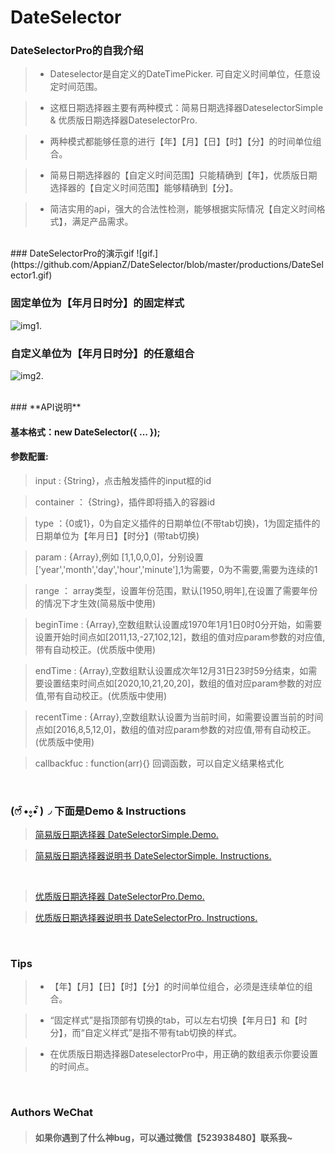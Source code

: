 # DateSelector

### DateSelectorPro的自我介绍

> * Dateselector是自定义的DateTimePicker. 可自定义时间单位，任意设定时间范围。

> * 这框日期选择器主要有两种模式：简易日期选择器DateselectorSimple & 优质版日期选择器DateselectorPro.


> * 两种模式都能够任意的进行【年】【月】【日】【时】【分】的时间单位组合。

> * 简易日期选择器的【自定义时间范围】只能精确到【年】，优质版日期选择器的【自定义时间范围】能够精确到【分】。

> * 简洁实用的api，强大的合法性检测，能够根据实际情况【自定义时间格式】，满足产品需求。
<br/>
### DateSelectorPro的演示gif
 ![gif.](https://github.com/AppianZ/DateSelector/blob/master/productions/DateSelector1.gif)
 
### 固定单位为【年月日时分】的固定样式
 ![img1.](http://7xqsim.com1.z0.glb.clouddn.com/DateSelector2.png?imageView2/2/w/562/h/452)
 
### 自定义单位为【年月日时分】的任意组合
 ![img2.](http://7xqsim.com1.z0.glb.clouddn.com/DateSelector3.png?imageView2/2/w/186/h/332)
 
<br/>
### **API说明**

#### **基本格式：new DateSelector({ ... });**

#### **参数配置:**
> input : {String}，点击触发插件的input框的id

> container ： {String}，插件即将插入的容器id

> type ：{0或1}，0为自定义插件的日期单位(不带tab切换)，1为固定插件的日期单位为【年月日】【时分】(带tab切换)

> param : {Array},例如 [1,1,0,0,0]，分别设置['year','month','day','hour','minute'],1为需要，0为不需要,需要为连续的1

> range ： array类型，设置年份范围，默认[1950,明年],在设置了需要年份的情况下才生效(简易版中使用)

> beginTime : {Array},空数组默认设置成1970年1月1日0时0分开始，如需要设置开始时间点如[2011,13,-27,102,12]，数组的值对应param参数的对应值,带有自动校正。(优质版中使用)

> endTime : {Array},空数组默认设置成次年12月31日23时59分结束，如需要设置结束时间点如[2020,10,21,20,20]，数组的值对应param参数的对应值,带有自动校正。(优质版中使用)

> recentTime : {Array},空数组默认设置为当前时间，如需要设置当前的时间点如[2016,8,5,12,0]，数组的值对应param参数的对应值,带有自动校正。(优质版中使用)

> callbackfuc : function(arr){} 回调函数，可以自定义结果格式化
<br/>


### **(ෆ ͒•∘̬• ͒)◞ 下面是Demo & Instructions**

> [简易版日期选择器 DateSelectorSimple.Demo.](http://appianz.github.io/Desert-or-Ocean/DateSelectorSimple.html) 

> [简易版日期选择器说明书 DateSelectorSimple. Instructions.](https://github.com/AppianZ/Desert-or-Ocean/tree/master/AppianZ/productions/DateSelectorSimple)
<br/>

> [优质版日期选择器 DateSelectorPro.Demo.](http://appianz.github.io/Desert-or-Ocean/DateSelectorPro.html)

> [优质版日期选择器说明书 DateSelectorPro. Instructions.](https://github.com/AppianZ/Desert-or-Ocean/tree/master/AppianZ/productions/DateSelectorPro)

<br/>


### **Tips**
> * 【年】【月】【日】【时】【分】的时间单位组合，必须是连续单位的组合。

> * “固定样式”是指顶部有切换的tab，可以左右切换【年月日】和【时分】，而“自定义样式”是指不带有tab切换的样式。

> * 在优质版日期选择器DateselectorPro中，用正确的数组表示你要设置的时间点。
<br/>

### **Authors WeChat**

> #### 如果你遇到了什么神bug，可以通过微信【523938480】联系我~

 
